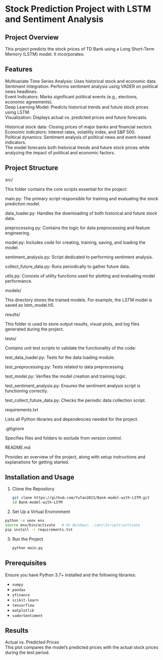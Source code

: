 #  Stock Prediction Project with LSTM and Sentiment Analysis 


## Project Overview
This project predicts the stock prices of TD Bank using a Long Short-Term Memory (LSTM) model. It incorporates:

## Features
Multivariate Time Series Analysis: Uses historical stock and economic data. <br>
Sentiment Integration: Performs sentiment analysis using VADER on political news headlines.<br>
Event Indicators: Marks significant political events (e.g., elections, economic agreements).<br>
Deep Learning Model: Predicts historical trends and future stock prices using LSTM.<br>
Visualization: Displays actual vs. predicted prices and future forecasts.<br>

Historical stock data: Closing prices of major banks and financial sectors.<br>
Economic indicators: Interest rates, volatility index, and S&P 500.<br>
Political dynamics: Sentiment analysis of political news and event-based indicators.<br>
The model forecasts both historical trends and future stock prices while analyzing the impact of political and economic factors.<br>

## Project Structure

src/

This folder contains the core scripts essential for the project:

main.py: The primary script responsible for training and evaluating the stock prediction model.

data_loader.py: Handles the downloading of both historical and future stock data.

preprocessing.py: Contains the logic for data preprocessing and feature engineering.

model.py: Includes code for creating, training, saving, and loading the model.

sentiment_analysis.py: Script dedicated to performing sentiment analysis.

collect_future_data.py: Runs periodically to gather future data.

utils.py: Consists of utility functions used for plotting and evaluating model performance.

models/

This directory stores the trained models. For example, the LSTM model is saved as lstm_model.h5.

results/

This folder is used to store output results, visual plots, and log files generated during the project.

tests/

Contains unit test scripts to validate the functionality of the code:

test_data_loader.py: Tests for the data loading module.

test_preprocessing.py: Tests related to data preprocessing.

test_model.py: Verifies the model creation and training logic.

test_sentiment_analysis.py: Ensures the sentiment analysis script is functioning correctly.

test_collect_future_data.py: Checks the periodic data collection script.

requirements.txt

Lists all Python libraries and dependencies needed for the project.

.gitignore

Specifies files and folders to exclude from version control.

README.md

Provides an overview of the project, along with setup instructions and explanations for getting started.


## Installation and Usage
1. Clone the Repository
   ```bash
   git clone https://github.com/Yufan2023/Bank-model-with-LSTM.git
   cd Bank-model-with-LSTM
   ```

2. Set Up a Virtual Environment
```bash
python -m venv env
source env/bin/activate   # On Windows: .\env\Scripts\activate
pip install -r requirements.txt
```

3. Run the Project
   ```bash
   python main.py
   ```

## Prerequisites

Ensure you have Python 3.7+ installed and the following libraries:

* `numpy`
* `pandas`
* `yfinance`
* `scikit-learn`
* `tensorflow`
* `matplotlib`
* `vaderSentiment`

## Results
Actual vs. Predicted Prices <br>
This plot compares the model’s predicted prices with the actual stock prices during the test period.



   








